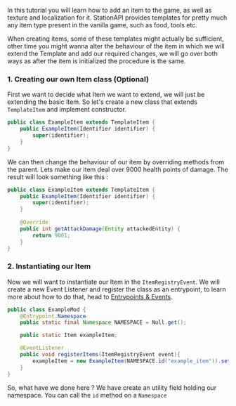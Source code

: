 In this tutorial you will learn how to add an item to the game, as well as texture and localization for it. StationAPI provides templates for pretty much any item type present in the vanilla game, such as food, tools etc.  

When creating items, some of these templates might actually be sufficient, other time you might wanna alter the behaviour of the item in which we will extend the Template and add our required changes, we will go over both ways as after the item is initialized the procedure is the same.  

### 1. Creating our own Item class (Optional)
First we want to decide what Item we want to extend, we will just be extending the basic Item. So let's create a new class that extends `TemplateItem` and implement constructor.  

```java
public class ExampleItem extends TemplateItem {  
    public ExampleItem(Identifier identifier) {  
        super(identifier);  
    }  
}
```

We can then change the behaviour of our item by overriding methods from the parent. Lets make our item deal over 9000 health points of damage. The result will look something like this :  

```java
public class ExampleItem extends TemplateItem {  
    public ExampleItem(Identifier identifier) {  
        super(identifier);  
    }  
  
    @Override  
    public int getAttackDamage(Entity attackedEntity) {  
        return 9001;  
    }  
}
```

### 2. Instantiating our Item
Now we will want to instantiate our Item in the `ItemRegistryEvent`. We will create a new Event Listener and register the class as an entrypoint, to learn more about how to do that, head to [Entrypoints & Events](Entrypoints%20&%20Events.md).

```java
public class ExampleMod {
	@Entrypoint.Namespace  
	public static final Namespace NAMESPACE = Null.get();

	public static Item exampleItem;

	@EventListener  
	public void registerItems(ItemRegistryEvent event){
		exampleItem = new ExampleItem(NAMESPACE.id("example_item")).setTranslationKey(NAMESPACE, "example_item");
	}
}
```

So, what have we done here ? We have create an utility field holding our namespace. You can call the `id` method on a `Namespace` 